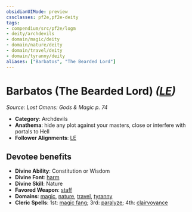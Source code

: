 ```yaml
---
obsidianUIMode: preview
cssclasses: pf2e,pf2e-deity
tags:
- compendium/src/pf2e/logm
- deity/archdevils
- domain/magic/deity
- domain/nature/deity
- domain/travel/deity
- domain/tyranny/deity
aliases: ["Barbatos", "The Bearded Lord"]
---
```

# Barbatos (The Bearded Lord) *([LE](rules/traits/le-b1.md "Lawful Evil Alignment Trait"))*  
*Source: Lost Omens: Gods & Magic p. 74*  

- **Category**: Archdevils
- **Anathema**: hide any plot against your masters, close or interfere with portals to Hell
- **Follower Alignments**: [LE](rules/traits/le-b1.md "Lawful Evil Alignment Trait")

## Devotee benefits

- **Divine Ability**: Constitution or Wisdom
- **Divine Font**: [harm](compendium/spells/harm.md)
- **Divine Skill**: Nature
- **Favored Weapon**: [staff](compendium/equipment/items/staff.md)
- **Domains**: [magic](compendium/setting/domains.md#Magic), [nature](compendium/setting/domains.md#Nature), [travel](compendium/setting/domains.md#Travel), [tyranny](compendium/setting/domains.md#Tyranny)
- **Cleric Spells**: 1st: [magic fang](compendium/spells/magic-fang.md); 3rd: [paralyze](compendium/spells/paralyze.md); 4th: [clairvoyance](compendium/spells/clairvoyance.md)